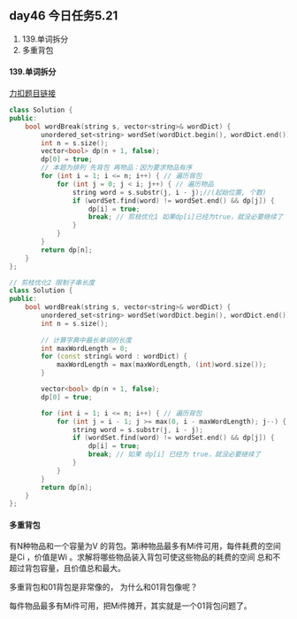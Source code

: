 ## day46 今日任务5.21

1. 139.单词拆分
2. 多重背包

#### 139.单词拆分

[力扣题目链接](https://leetcode.cn/problems/word-break/)

```cpp
class Solution {
public:
    bool wordBreak(string s, vector<string>& wordDict) {
        unordered_set<string> wordSet(wordDict.begin(), wordDict.end());
        int n = s.size();
        vector<bool> dp(n + 1, false);
        dp[0] = true;
        // 本题为排列 先背包 再物品：因为要求物品有序
        for (int i = 1; i <= n; i++) { // 遍历背包
            for (int j = 0; j < i; j++) { // 遍历物品
                string word = s.substr(j, i - j);//(起始位置, 个数)
                if (wordSet.find(word) != wordSet.end() && dp[j]) {
                    dp[i] = true;
                    break; // 剪枝优化1 如果dp[i]已经为true，就没必要继续了
                }
            }
        }
        return dp[n];
    }
};
```

```cpp
// 剪枝优化2 限制子串长度
class Solution {
public:
    bool wordBreak(string s, vector<string>& wordDict) {
        unordered_set<string> wordSet(wordDict.begin(), wordDict.end());
        int n = s.size();
        
        // 计算字典中最长单词的长度
        int maxWordLength = 0;
        for (const string& word : wordDict) {
            maxWordLength = max(maxWordLength, (int)word.size());
        }

        vector<bool> dp(n + 1, false);
        dp[0] = true;

        for (int i = 1; i <= n; i++) { // 遍历背包
            for (int j = i - 1; j >= max(0, i - maxWordLength); j--) { // 遍历物品
                string word = s.substr(j, i - j);
                if (wordSet.find(word) != wordSet.end() && dp[j]) {
                    dp[i] = true;
                    break; // 如果 dp[i] 已经为 true，就没必要继续了
                }
            }
        }
        return dp[n];
    }
};

```

#### 多重背包

有N种物品和一个容量为V 的背包。第i种物品最多有Mi件可用，每件耗费的空间是Ci ，价值是Wi 。求解将哪些物品装入背包可使这些物品的耗费的空间 总和不超过背包容量，且价值总和最大。

多重背包和01背包是非常像的， 为什么和01背包像呢？

每件物品最多有Mi件可用，把Mi件摊开，其实就是一个01背包问题了。